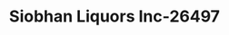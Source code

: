 ---
f_zip-code: 33712
f_state-code: FL
title: Siobhan Liquors Inc-26497
f_phone: 727-327-3082
f_city-only: Petersburg
f_address: 3084 18Th Ave S Saint Petersburg
f_location-unique-id: '26497'
slug: siobhan-liquors-inc-26497
updated-on: '2024-05-30T13:46:58.046Z'
created-on: '2024-05-30T13:36:59.803Z'
published-on: '2024-05-30T13:54:32.469Z'
f_city-state: cms/city/petersburg-fl.md
f_company: cms/company/siobhan-liquors-inc.md
f_state: cms/state/florida.md
layout: '[payday-loan].html'
tags: payday-loan
---